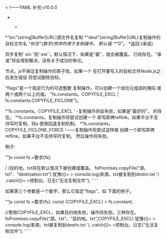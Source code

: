 < !——YAML
补充:v10.0.0
- - >

*“src”{string|Buffer|URL}源文件名复制
*“dest”{string|Buffer|URL}复制操作的目标文件名
*“标志”{数字}修饰符用于复制操作。* *默认值:* *“0”。
*返回:{承诺}

异步复制' src '到' est '。默认情况下，如果是“最”，就会被覆盖。
已经存在。“承诺”将会得到解决，没有关于成功的争论。

节点。js不保证复制操作的原子性。如果一个
在打开要写入的目标文件Node.js之后发生错误
将尝试删除目标。

“flags”是一个指定行为的可选整数
复制操作。可以创建一个由位元组成的掩码
或两个或两个以上的值。
“fs.constants。COPYFILE_EXCL | fs.constants.COPYFILE_FICLONE”)。

*’fs.constants。COPYFILE_EXCL ' -复制操作将会失败，如果是“最好的”。
的存在。
*’fs.constants。复制操作将尝试创建一个
即写即拷reflink。如果平台不支持写时复制，则a
使用回退复制机制。
*’fs.constants。COPYFILE_FICLONE_FORCE '——复制操作将尝试这样做
创建一个即写即拷reflink。如果平台不支持写时复制，
然后操作将失败。

例子:

”“js
const fs =要求(fs);

/ /目的地。txt将在默认情况下被创建或覆盖。
fsPromises.copyFile(“源。txt”、“destination.txt”)
犹豫(()= > console.log(来源。txt被复制到destin.txt ')
.catch(()= >控制台。日志(“无法复制文件”);
' ' '

如果第三个参数是一个数字，那么它指定“flags”，如
下面的例子。

”“js
const fs =要求(fs);
const {COPYFILE_EXCL} = fs.constant;

//使用COPYFILE_EXCL，如果目的地失败，操作将失败。三种存在。
fsPromises.copyFile(“源。txt”、“目的地。txt”,COPYFILE_EXCL)
犹豫(()= > console.log(来源。txt被复制到destin.txt ')
.catch(()= >控制台。日志(“无法复制文件”);
' ' '
